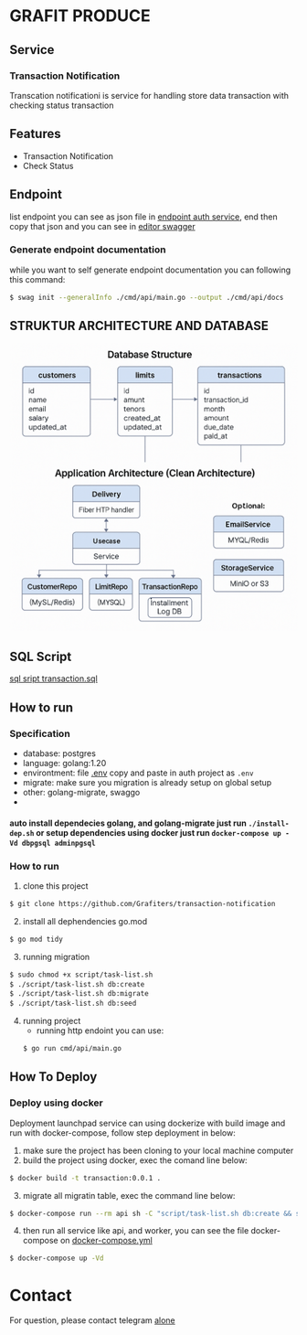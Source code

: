 # GRAFIT PRODUCE
## Service
### Transaction Notification
Transcation notificationi is service for handling store data transaction with checking status transaction

## Features
- Transaction Notification
- Check Status

## Endpoint
list endpoint you can see as json file in [endpoint auth service](cmd/api/docs/swagger.json), end then copy that json and you can see in [editor swagger](https://editor.swagger.io/)

### Generate endpoint documentation
while you want to self generate endpoint documentation you can following this command:
```bash
$ swag init --generalInfo ./cmd/api/main.go --output ./cmd/api/docs
```

## STRUKTUR ARCHITECTURE AND DATABASE
![Architecture Diagram](./struktur.png)

## SQL Script
[sql sript transaction.sql](./transaction.sql)

## How to run
### Specification
- database: postgres
- language: golang:1.20
- environtment: file [.env](../configs/file.env) copy and paste in auth project as `.env`
- migrate: make sure you migration is already setup on global setup
- other: golang-migrate, swaggo
- 

#### auto install dependecies golang, and golang-migrate just run ```./install-dep.sh``` or setup dependencies using docker just run ```docker-compose up -Vd dbpgsql adminpgsql```

### How to run
1.  clone this project
```bash
$ git clone https://github.com/Grafiters/transaction-notification
```

2.  install all dephendencies go.mod
```bash
$ go mod tidy
```

3.  running migration
```bash
$ sudo chmod +x script/task-list.sh
$ ./script/task-list.sh db:create
$ ./script/task-list.sh db:migrate
$ ./script/task-list.sh db:seed
```

4.  running project
    - running http endoint you can use:
    ```bash
    $ go run cmd/api/main.go
    ```

## How To Deploy
### Deploy using docker
Deployment launchpad service can using dockerize with build image and run with docker-compose, follow step deployment in below:
1.  make sure the project has been cloning to your local machine computer
2.  build the project using docker, exec the comand line below:
```bash
$ docker build -t transaction:0.0.1 .
```

3.  migrate all migratin table, exec the command line below:
```bash
$ docker-compose run --rm api sh -C "script/task-list.sh db:create && script/task-list.sh db:migrate && script/task-list.sh db:seed"
```
4.  then run all service like api, and worker, you can see the file docker-compose on [docker-compose.yml](./docker-compose.yml)
```bash
$ docker-compose up -Vd
```

# Contact
For question, please contact telegram [alone](https://t.me/Grafiters)

